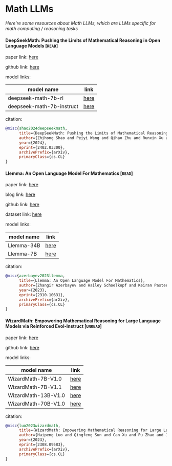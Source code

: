 # Math LLMs
*Here're some resources about Math LLMs, which are LLMs specific for math computing / reasoning tasks*


#### DeepSeekMath: Pushing the Limits of Mathematical Reasoning in Open Language Models [`READ`]

paper link: [here](https://arxiv.org/pdf/2402.03300.pdf)

github link: [here](https://github.com/deepseek-ai/DeepSeek-Math)

model links:

|model name|link|
|-|-|
|deepseek-math-7b-rl|[here](https://huggingface.co/deepseek-ai/deepseek-math-7b-rl)|
|deepseek-math-7b-instruct|[here](https://huggingface.co/deepseek-ai/deepseek-math-7b-instruct)|


citation:
```bibtex
@misc{shao2024deepseekmath,
      title={DeepSeekMath: Pushing the Limits of Mathematical Reasoning in Open Language Models}, 
      author={Zhihong Shao and Peiyi Wang and Qihao Zhu and Runxin Xu and Junxiao Song and Mingchuan Zhang and Y. K. Li and Y. Wu and Daya Guo},
      year={2024},
      eprint={2402.03300},
      archivePrefix={arXiv},
      primaryClass={cs.CL}
}
```


#### Llemma: An Open Language Model For Mathematics [`READ`]

paper link: [here](https://arxiv.org/pdf/2310.10631.pdf)

blog link: [here](https://blog.eleuther.ai/llemma/)

github link: [here](https://github.com/EleutherAI/math-lm)

dataset link: [here](https://huggingface.co/datasets/EleutherAI/proof-pile-2)

model links:

|model name|link|
|-|-|
|Llemma-34B|[here](https://huggingface.co/EleutherAI/llemma_34b)|
|Llemma-7B|[here](https://huggingface.co/EleutherAI/llemma_7b)|

citation:
```bibtex
@misc{azerbayev2023llemma,
      title={Llemma: An Open Language Model For Mathematics}, 
      author={Zhangir Azerbayev and Hailey Schoelkopf and Keiran Paster and Marco Dos Santos and Stephen McAleer and Albert Q. Jiang and Jia Deng and Stella Biderman and Sean Welleck},
      year={2023},
      eprint={2310.10631},
      archivePrefix={arXiv},
      primaryClass={cs.CL}
}
```

#### WizardMath: Empowering Mathematical Reasoning for Large Language Models via Reinforced Evol-Instruct [`UNREAD`]

paper link: [here](https://arxiv.org/pdf/2308.09583.pdf)

github link: [here](https://github.com/nlpxucan/WizardLM)

model links:

|model name|link|
|-|-|
|WizardMath-7B-V1.0|[here](https://huggingface.co/WizardLM/WizardMath-7B-V1.0)|
|WizardMath-7B-V1.1|[here](https://huggingface.co/WizardLM/WizardMath-7B-V1.1)|
|WizardMath-13B-V1.0|[here](https://huggingface.co/WizardLM/WizardMath-13B-V1.0)|
|WizardMath-70B-V1.0|[here](https://huggingface.co/WizardLM/WizardMath-70B-V1.0)|


citation: 
```bibtex
@misc{luo2023wizardmath,
      title={WizardMath: Empowering Mathematical Reasoning for Large Language Models via Reinforced Evol-Instruct}, 
      author={Haipeng Luo and Qingfeng Sun and Can Xu and Pu Zhao and Jianguang Lou and Chongyang Tao and Xiubo Geng and Qingwei Lin and Shifeng Chen and Dongmei Zhang},
      year={2023},
      eprint={2308.09583},
      archivePrefix={arXiv},
      primaryClass={cs.CL}
}
```